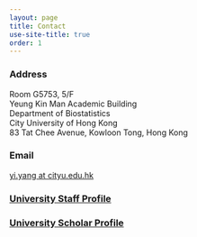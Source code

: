 ```yaml
---
layout: page
title: Contact
use-site-title: true
order: 1
---
```


### Address

Room G5753, 5/F\
Yeung Kin Man Academic Building\
Department of Biostatistics\
City University of Hong Kong\
83 Tat Chee Avenue, Kowloon Tong, Hong Kong

### Email

[yi.yang at cityu.edu.hk](mailto:yi.yang@cityu.edu.hk)

### [University Staff Profile](https://www.cityu.edu.hk/stfprofile/yi.yang.htm)
### [University Scholar Profile](https://scholars.cityu.edu.hk/en/persons/yi-yang(4e41c70d-aa39-4613-99b2-1119b8348766).html)
